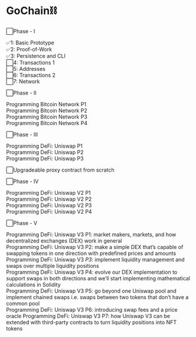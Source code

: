 # GoChain⛓️  
  
⬜️Phase - I  
  
✅1: Basic Prototype  
✅2: Proof-of-Work  
✅3: Persistence and CLI  
⬜️4: Transactions 1  
⬜️5: Addresses  
⬜️6: Transactions 2  
⬜️7: Network  

⬜️Phase - II  
  
Programming Bitcoin Network P1  
Programming Bitcoin Network P2  
Programming Bitcoin Network P3  
Programming Bitcoin Network P4  
  
⬜️Phase - III 
  
Programming DeFi: Uniswap P1  
Programming DeFi: Uniswap P2  
Programming DeFi: Uniswap P3  
  
⬜️Upgradeable proxy contract from scratch  
  
⬜️Phase - IV  
  
Programming DeFi: Uniswap V2 P1  
Programming DeFi: Uniswap V2 P2  
Programming DeFi: Uniswap V2 P3  
Programming DeFi: Uniswap V2 P4  
  
⬜️Phase - V  
  
Programming DeFi: Uniswap V3 P1: market makers, markets, and how decentralized exchanges (DEX) work in general  
Programming DeFi: Uniswap V3 P2: make a simple DEX that’s capable of swapping tokens in one direction with predefined prices and amounts  
Programming DeFi: Uniswap V3 *P3*: implement liquidity management and swaps over multiple liquidity positions  
Programming DeFi: Uniswap V3 P4: evolve our DEX implementation to support swaps in both directions and we’ll start implementing mathematical calculations in Solidity  
Programming DeFi: Uniswap V3 P5: go beyond one Uniswap pool and implement chained swaps i.e. swaps between two tokens that don’t have a common pool  
Programming DeFi: Uniswap V3 P6: introducing swap fees and a price oracle
Programming DeFi: Uniswap V3 P7: how Uniswap V3 can be extended with third-party contracts to turn liquidity positions into NFT tokens
